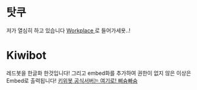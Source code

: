 # 탓쿠

저가 열심히 하고 있습니다 [ Workplace ](https://discord.gg/KNBGZU2)로 들어가세욧..!

































































# Kiwibot
레드봇을 한글화 한것입니다!
그리고 embed화를 추가하여 권한이 없지 않은 이상은 Embed로 출력됩니다!
[ 키위봇 공식서버는 여기로! 삐슝빠슝 ](https://discord.gg/wb5JgQt)
